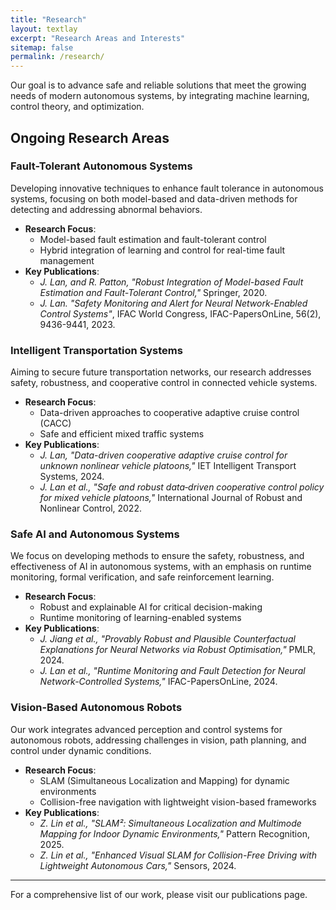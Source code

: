 ```yaml
---
title: "Research"
layout: textlay
excerpt: "Research Areas and Interests"
sitemap: false
permalink: /research/
---
```


Our goal is to advance safe and reliable solutions that meet the growing needs of modern autonomous systems, by integrating machine learning, control theory, and optimization. 

## Ongoing Research Areas

### Fault-Tolerant Autonomous Systems
Developing innovative techniques to enhance fault tolerance in autonomous systems, focusing on both model-based and data-driven methods for detecting and addressing abnormal behaviors.

- **Research Focus**:
  - Model-based fault estimation and fault-tolerant control
  - Hybrid integration of learning and control for real-time fault management
- **Key Publications**:
  - *J. Lan, and R. Patton, "Robust Integration of Model-based Fault Estimation and Fault-Tolerant Control,"* Springer, 2020.
  - *J. Lan. "Safety Monitoring and Alert for Neural Network-Enabled Control Systems"*, IFAC World Congress, IFAC-PapersOnLine, 56(2), 9436-9441, 2023.

### Intelligent Transportation Systems
Aiming to secure future transportation networks, our research addresses safety, robustness, and cooperative control in connected vehicle systems.

- **Research Focus**:
  - Data-driven approaches to cooperative adaptive cruise control (CACC)
  - Safe and efficient mixed traffic systems
- **Key Publications**:
  - *J. Lan, "Data-driven cooperative adaptive cruise control for unknown nonlinear vehicle platoons,"* IET Intelligent Transport Systems, 2024.
  - *J. Lan et al., "Safe and robust data‐driven cooperative control policy for mixed vehicle platoons,"* International Journal of Robust and Nonlinear Control, 2022.

### Safe AI and Autonomous Systems
We focus on developing methods to ensure the safety, robustness, and effectiveness of AI in autonomous systems, with an emphasis on runtime monitoring, formal verification, and safe reinforcement learning.

- **Research Focus**:
  - Robust and explainable AI for critical decision-making
  - Runtime monitoring of learning-enabled systems
- **Key Publications**:
  - *J. Jiang et al., "Provably Robust and Plausible Counterfactual Explanations for Neural Networks via Robust Optimisation,"* PMLR, 2024.
  - *J. Lan et al., "Runtime Monitoring and Fault Detection for Neural Network-Controlled Systems,"* IFAC-PapersOnLine, 2024.

### Vision-Based Autonomous Robots
Our work integrates advanced perception and control systems for autonomous robots, addressing challenges in vision, path planning, and control under dynamic conditions.

- **Research Focus**:
  - SLAM (Simultaneous Localization and Mapping) for dynamic environments
  - Collision-free navigation with lightweight vision-based frameworks
- **Key Publications**:
  - *Z. Lin et al., "SLAM²: Simultaneous Localization and Multimode Mapping for Indoor Dynamic Environments,"* Pattern Recognition, 2025.
  - *Z. Lin et al., "Enhanced Visual SLAM for Collision-Free Driving with Lightweight Autonomous Cars,"* Sensors, 2024.

---

For a comprehensive list of our work, please visit our publications page.
